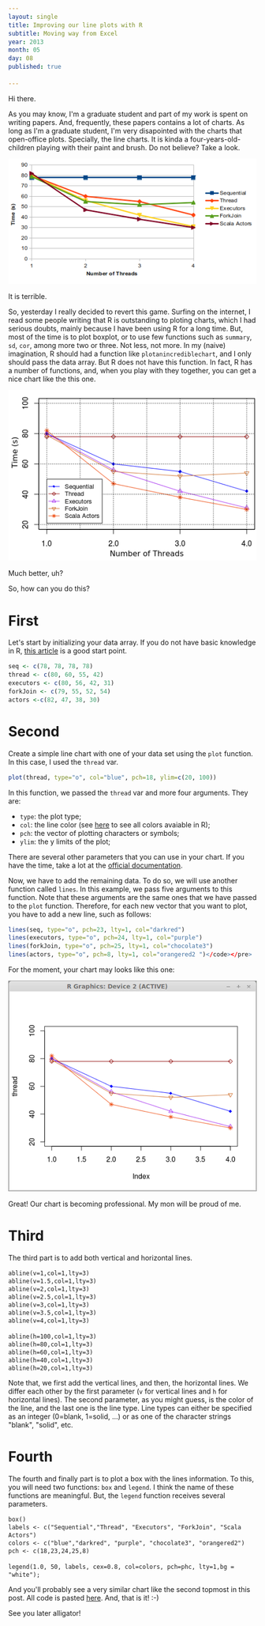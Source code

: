 ```yaml
---
layout: single
title: Improving our line plots with R
subtitle: Moving way from Excel
year: 2013
month: 05
day: 08
published: true

---
```


Hi there.

As you may know, I'm a graduate student and part of my work is spent on writing papers. And, frequently, these papers contains a lot of charts. As long as I'm a graduate student, I'm very disapointed with the charts that open-office plots. Specially, the line charts. It is kinda a four-years-old-children playing with their paint and brush. Do not believe? Take a look.

<img src='/images/post2/usage-per-thread.png'/>

It is terrible.

So, yesterday I really decided to revert this game. Surfing on the internet, I read some people writing that R is outstanding to ploting charts, which I had serious doubts, mainly because I have been using R for a long time. But, most of the time is to plot boxplot, or to use few functions such as `summary`, `sd`, `cor`, among more two or three. Not less, not more. In my (naive) imagination, R should had a function like `plotanincrediblechart`, and I only should pass the data array. But R does not have this function. In fact, R has a number of functions, and, when you play with they together, you can get a nice chart like the this one.

<img src='/images/post2/usage-per-thread-r.png'/>

Much better, uh?

So, how can you do this?

# First

Let's start by initializing your data array. If you do not have basic knowledge in R, <a href="http://cran.r-project.org/doc/contrib/Paradis-rdebuts_en.pdf">this article</a> is a good start point.

```R
seq <- c(78, 78, 78, 78)
thread <- c(80, 60, 55, 42)
executors <- c(80, 56, 42, 31)
forkJoin <- c(79, 55, 52, 54)
actors <-c(82, 47, 38, 30)
```

# Second

Create a simple line chart with one of your data set using the `plot` function. In this case, I used the `thread` var.

```R
plot(thread, type="o", col="blue", pch=18, ylim=c(20, 100))
```

In this function, we passed the `thread` var and more four arguments. They are:

 * ```type```: the plot type;
 * ```col```: the line color (see <a href="http://research.stowers-institute.org/efg/R/Color/Chart/ColorChart.pdf">here</a> to see all colors avaiable in R);
 * ```pch```: the vector of plotting characters or symbols;
 * ```ylim```: the y limits of the plot;

There are several other parameters that you can use in your chart. If you have the time, take a lot at the <a href="http://stat.ethz.ch/R-manual/R-devel/library/graphics/html/plot.default.html">official documentation</a>.

Now, we have to add the remaining data. To do so, we will use another function called `lines`. In this example, we pass five arguments to this function. Note that these arguments are the same ones that we have passed to the `plot` function. Therefore, for each new vector that you want to plot, you have to add a new line, such as follows:

```R
lines(seq, type="o", pch=23, lty=1, col="darkred")
lines(executors, type="o", pch=24, lty=1, col="purple")
lines(forkJoin, type="o", pch=25, lty=1, col="chocolate3")
lines(actors, type="o", pch=8, lty=1, col="orangered2 ")</code></pre>
```

For the moment, your chart may looks like this one:

<img src='/images/post2/middle-chart.png'/>

Great! Our chart is becoming professional. My mon will be proud of me.

# Third

The third part is to add both vertical and horizontal lines.

<pre><code>abline(v=1,col=1,lty=3)
abline(v=1.5,col=1,lty=3)
abline(v=2,col=1,lty=3)
abline(v=2.5,col=1,lty=3)
abline(v=3,col=1,lty=3)
abline(v=3.5,col=1,lty=3)
abline(v=4,col=1,lty=3)

abline(h=100,col=1,lty=3)
abline(h=80,col=1,lty=3)
abline(h=60,col=1,lty=3)
abline(h=40,col=1,lty=3)
abline(h=20,col=1,lty=3)
</code></pre>

Note that, we first add the vertical lines, and then, the horizontal lines. We differ each other by the first parameter (`v` for vertical lines and `h` for horizontal lines). The second parameter, as you might guess, is the color of the line, and the last one is the line type. Line types can either be specified as an integer (0=blank, 1=solid, ...) or as one of the character strings "blank", "solid", etc.

# Fourth

The fourth and finally part is to plot a box with the lines information. To this, you will need two functions: `box` and `legend`. I think the name of these functions are meaningful. But, the `legend` function receives several parameters.

<pre><code>box()
labels <- c("Sequential","Thread", "Executors", "ForkJoin", "Scala Actors")
colors <- c("blue","darkred", "purple", "chocolate3", "orangered2")
pch <- c(18,23,24,25,8)

legend(1.0, 50, labels, cex=0.8, col=colors, pch=phc, lty=1,bg = "white");
</code></pre>

And you'll probably see a very similar chart like the second topmost in this post. All code is pasted <a href="https://gist.github.com/gustavopinto/5570951">here</a>. And, that is it! :-)

See you later alligator!
